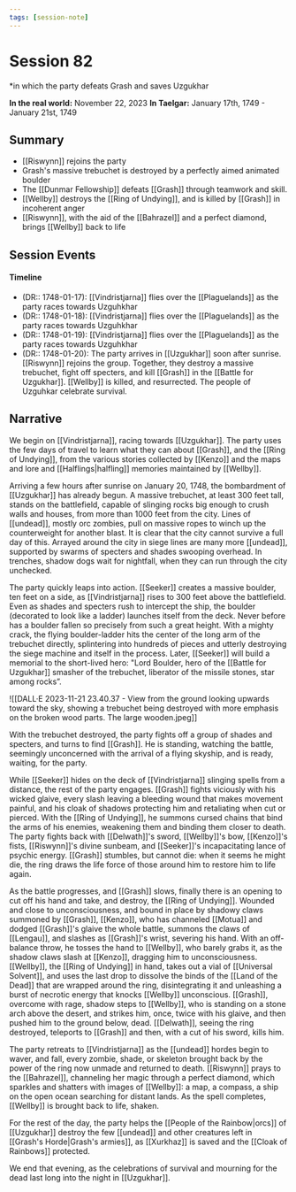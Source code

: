 ```yaml
---
tags: [session-note]
---
```

# Session 82
*in which the party defeats Grash and saves Uzgukhar

**In the real world:** November 22, 2023
**In Taelgar:** January 17th, 1749 - January 21st, 1749
## Summary

- [[Riswynn]] rejoins the party
- Grash's massive trebuchet is destroyed by a perfectly aimed animated boulder
- The [[Dunmar Fellowship]] defeats [[Grash]] through teamwork and skill.
- [[Wellby]] destroys the [[Ring of Undying]], and is killed by [[Grash]] in incoherent anger
- [[Riswynn]], with the aid of the [[Bahrazel]] and a perfect diamond, brings [[Wellby]] back to life
## Session Events
#### Timeline 
- (DR:: 1748-01-17): [[Vindristjarna]] flies over the [[Plaguelands]] as the party races towards Uzguhkhar
- (DR:: 1748-01-18): [[Vindristjarna]] flies over the [[Plaguelands]] as the party races towards Uzguhkhar
- (DR:: 1748-01-19): [[Vindristjarna]] flies over the [[Plaguelands]] as the party races towards Uzguhkhar
- (DR:: 1748-01-20): The party arrives in [[Uzgukhar]] soon after sunrise. [[Riswynn]] rejoins the group. Together, they destroy a massive trebuchet, fight off specters, and kill [[Grash]] in the [[Battle for Uzgukhar]]. [[Wellby]] is killed, and resurrected. The people of Uzguhkar celebrate survival. 
## Narrative

We begin on [[Vindristjarna]], racing towards [[Uzgukhar]]. The party uses the few days of travel to learn what they can about [[Grash]], and the [[Ring of Undying]], from the various stories collected by [[Kenzo]] and the maps and lore and [[Halflings|halfling]] memories maintained by [[Wellby]]. 

Arriving a few hours after sunrise on January 20, 1748, the bombardment of [[Uzgukhar]] has already begun. A massive trebuchet, at least 300 feet tall, stands on the battlefield, capable of slinging rocks big enough to crush walls and houses, from more than 1000 feet from the city. Lines of [[undead]], mostly orc zombies, pull on massive ropes to winch up the counterweight for another blast. It is clear that the city cannot survive a full day of this. Arrayed around the city in siege lines are many more [[undead]], supported by swarms of specters and shades swooping overhead. In trenches, shadow dogs wait for nightfall, when they can run through the city unchecked. 

The party quickly leaps into action. [[Seeker]] creates a massive boulder, ten feet on a side, as [[Vindristjarna]] rises to 300 feet above the battlefield. Even as shades and specters rush to intercept the ship, the boulder (decorated to look like a ladder) launches itself from the deck. Never before has a boulder fallen so precisely from such a great height. With a mighty crack, the flying boulder-ladder hits the center of the long arm of the trebuchet directly, splintering into hundreds of pieces and utterly destroying the siege machine and itself in the process. Later, [[Seeker]] will build a memorial to the short-lived hero: "Lord Boulder, hero of the [[Battle for Uzgukhar]] smasher of the trebuchet, liberator of the missile stones, star among rocks”. 

![[DALL·E 2023-11-21 23.40.37 - View from the ground looking upwards toward the sky, showing a trebuchet being destroyed with more emphasis on the broken wood parts. The large wooden.jpeg]]

With the trebuchet destroyed, the party fights off a group of shades and specters, and turns to find [[Grash]]. He is standing, watching the battle, seemingly unconcerned with the arrival of a flying skyship, and is ready, waiting, for the party.

While [[Seeker]] hides on the deck of [[Vindristjarna]] slinging spells from a distance, the rest of the party engages. [[Grash]] fights viciously with his wicked glaive, every slash leaving a bleeding wound that makes movement painful, and his cloak of shadows protecting him and retaliating when cut or pierced. With the [[Ring of Undying]], he summons cursed chains that bind the arms of his enemies, weakening them and binding them closer to death. The party fights back with [[Delwath]]'s sword, [[Wellby]]'s bow, [[Kenzo]]'s fists, [[Riswynn]]'s divine sunbeam, and [[Seeker]]'s incapacitating lance of psychic energy. [[Grash]] stumbles, but cannot die: when it seems he might die, the ring draws the life force of those around him to restore him to life again. 

As the battle progresses, and [[Grash]] slows, finally there is an opening to cut off his hand and take, and destroy, the [[Ring of Undying]]. Wounded and close to unconsciousness, and bound in place by shadowy claws summoned by [[Grash]], [[Kenzo]], who has channeled [[Motua]] and dodged [[Grash]]'s glaive the whole battle, summons the claws of [[Lengau]], and slashes as [[Grash]]'s wrist, severing his hand. With an off-balance throw, he tosses the hand to [[Wellby]], who barely grabs it, as the shadow claws slash at [[Kenzo]], dragging him to unconsciousness. [[Wellby]], the [[Ring of Undying]] in hand, takes out a vial of [[Universal Solvent]], and uses the last drop to dissolve the binds of the [[Land of the Dead]] that are wrapped around the ring, disintegrating it and unleashing a burst of necrotic energy that knocks [[Wellby]] unconscious. [[Grash]], overcome with rage, shadow steps to [[Wellby]], who is standing on a stone arch above the desert, and strikes him, once, twice with his glaive, and then pushed him to the ground below, dead. [[Delwath]], seeing the ring destroyed, teleports to [[Grash]] and then, with a cut of his sword, kills him. 

The party retreats to [[Vindristjarna]] as the [[undead]] hordes begin to waver, and fall, every zombie, shade, or skeleton brought back by the power of the ring now unmade and returned to death. [[Riswynn]] prays to the [[Bahrazel]], channeling her magic through a perfect diamond, which sparkles and shatters with images of [[Wellby]]: a map, a compass, a ship on the open ocean searching for distant lands. As the spell completes, [[Wellby]] is brought back to life, shaken. 

For the rest of the day, the party helps the [[People of the Rainbow|orcs]] of [[Uzgukhar]] destroy the few [[undead]] and other creatures left in [[Grash's Horde|Grash's armies]], as [[Xurkhaz]] is saved and the [[Cloak of Rainbows]] protected. 

We end that evening, as the celebrations of survival and mourning for the dead last long into the night in [[Uzgukhar]].